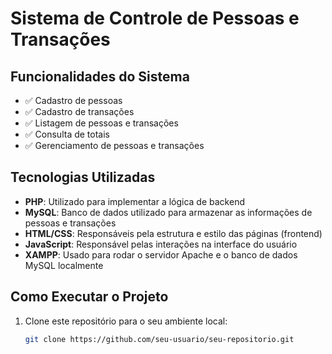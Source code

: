 # Sistema de Controle de Pessoas e Transações

## Funcionalidades do Sistema

- ✅ Cadastro de pessoas  
- ✅ Cadastro de transações  
- ✅ Listagem de pessoas e transações  
- ✅ Consulta de totais  
- ✅ Gerenciamento de pessoas e transações  

## Tecnologias Utilizadas

- **PHP**: Utilizado para implementar a lógica de backend  
- **MySQL**: Banco de dados utilizado para armazenar as informações de pessoas e transações  
- **HTML/CSS**: Responsáveis pela estrutura e estilo das páginas (frontend)  
- **JavaScript**: Responsável pelas interações na interface do usuário  
- **XAMPP**: Usado para rodar o servidor Apache e o banco de dados MySQL localmente  

## Como Executar o Projeto

1. Clone este repositório para o seu ambiente local:

   ```bash
   git clone https://github.com/seu-usuario/seu-repositorio.git
